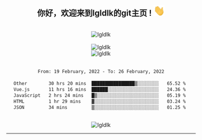 <div align="center">
<h2> 你好，欢迎来到lgldlk的git主页 ! <img src="https://github.com/lgldlk/lgldlk/blob/main/gifs/Hi.gif" width="30px"></h2>
</div>

<div align="center">
 </br>
 <img src="http://aiitapp.cn:8091/?color=rgba(37,144,118,1)&shadowColor=rgba(12,16,20,1)&fontSize=120&&shadowOffsetX=9&shadowOffsetY=11" height="26px" alt="lgldlk" />
 </br>

   </br>
 <img src="https://github-readme-stats.vercel.app/api?username=lgldlk&show_icons=true&theme=gotham&locale=cn" alt="lgldlk" />
 

</br>

<img  src="http://github-readme-stats.vercel.app/api/top-langs/?username=lgldlk&show_icons=true&theme=gotham&locale=cn&layout=compact" alt="lgldlk"/>  
</br>
</br>

<!--START_SECTION:waka-->
```text
From: 19 February, 2022 - To: 26 February, 2022

Other        30 hrs 20 mins  ████████████████▒░░░░░░░░   65.52 % 
Vue.js       11 hrs 16 mins  ██████░░░░░░░░░░░░░░░░░░░   24.36 % 
JavaScript   2 hrs 24 mins   █▒░░░░░░░░░░░░░░░░░░░░░░░   05.19 % 
HTML         1 hr 29 mins    ▓░░░░░░░░░░░░░░░░░░░░░░░░   03.24 % 
JSON         34 mins         ▒░░░░░░░░░░░░░░░░░░░░░░░░   01.25 % 
```
<!--END_SECTION:waka-->

 </br>
  <img src="https://visitor-badge.glitch.me/badge?page_id=lgldlk" alt="lgldlk" />

---

 

